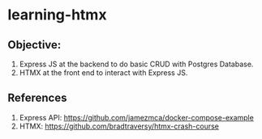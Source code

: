 # learning-htmx

## Objective:
1. Express JS at the backend to do basic CRUD with Postgres Database.
2. HTMX at the front end to interact with Express JS.

## References
1. Express API: https://github.com/jamezmca/docker-compose-example
2. HTMX: https://github.com/bradtraversy/htmx-crash-course
